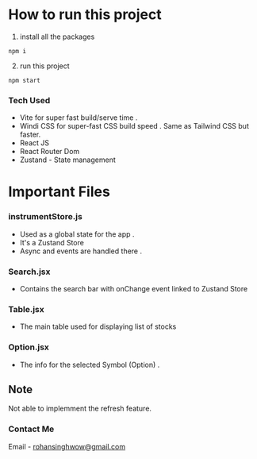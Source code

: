 # How to run this project

1. install all the packages

```
npm i
```

2. run this project

```
npm start
```

### Tech Used

- Vite for super fast build/serve time .
- Windi CSS for super-fast CSS build speed . Same as Tailwind CSS but faster.
- React JS
- React Router Dom
- Zustand - State management

# Important Files

### instrumentStore.js

- Used as a global state for the app .
- It's a Zustand Store
- Async and events are handled there .

### Search.jsx

- Contains the search bar with onChange event linked to Zustand Store

### Table.jsx

- The main table used for displaying list of stocks

### Option.jsx

- The info for the selected Symbol (Option) .

## Note

Not able to implemment the refresh feature.

### Contact Me

Email - rohansinghwow@gmail.com
